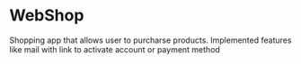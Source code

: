 # WebShop
Shopping app that allows user to purcharse products. Implemented features like mail with link to activate account or payment method
